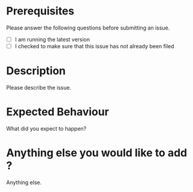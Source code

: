 # Prerequisites
Please answer the following questions before submitting an issue.
- [ ] I am running the latest version
- [ ] I checked to make sure that this issue has not already been filed

# Description
Please describe the issue.

# Expected Behaviour
What did you expect to happen?

# Anything else you would like to add ?
Anything else.
